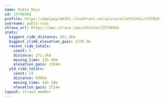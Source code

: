 ```yaml
---
name: Pablo Ross
id: 23796941
profile: https://dgalywyr863hv.cloudfront.net/pictures/athletes/23796941/14615399/1/large.jpg
username: pablo-ross
strava_url: https://www.strava.com/athletes/23796941
stats:
  biggest_ride_distance: 201.4km
  biggest_climb_elevation_gain: 1170.9m
  recent_ride_totals:
    count: 5
    distance: 271.1km
    moving_time: 12h 08m
    elevation_gain: 1384m
  ytd_ride_totals:
    count: 24
    distance: 830km
    moving_time: 42h 58m
    elevation_gain: 3714m
layout: strava_member
--- 
```

